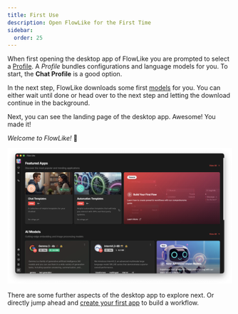```yaml
---
title: First Use
description: Open FlowLike for the First Time
sidebar:
  order: 25
---
```


When first opening the desktop app of FlowLike you are prompted to select a [Profile](/start/profiles). A *Profile* bundles configurations and language models for you. To start, the **Chat Profile** is a good option.

In the next step, FlowLike downloads some first [models](/start/models/) for you. You can either wait until done or head over to the next step and letting the download continue in the background.

Next, you can see the landing page of the desktop app. Awesome! You made it! 

*Welcome to FlowLike!* 🎉

![Landing Page FlowLike Desktop App](../../../assets/LandingPage.webp)

There are some further aspects of the desktop app to explore next. Or directly jump ahead and [create your first app](/docs/apps/create/) to build a workflow.